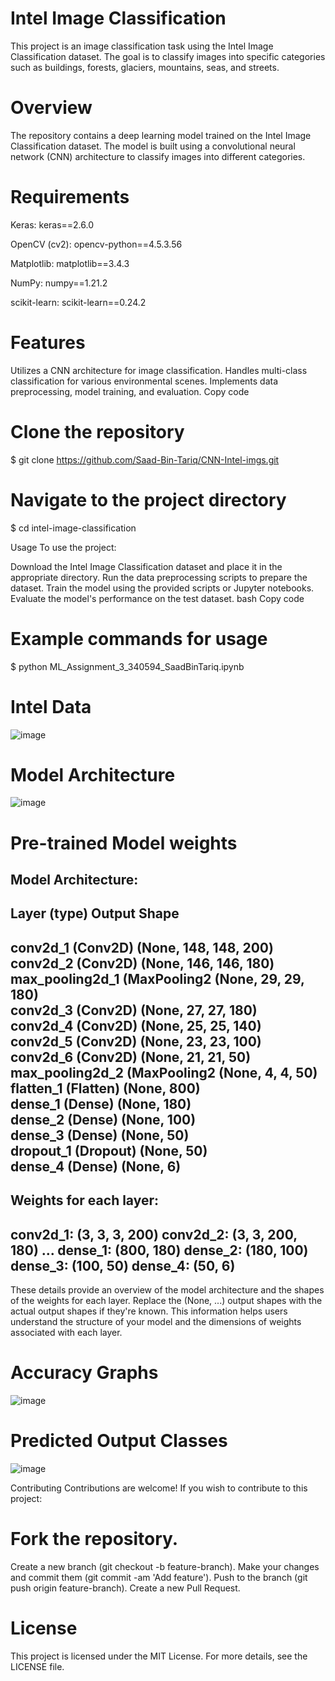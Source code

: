 # Intel Image Classification
This project is an image classification task using the Intel Image Classification dataset. The goal is to classify images into specific categories such as buildings, forests, glaciers, mountains, seas, and streets.

# Overview
The repository contains a deep learning model trained on the Intel Image Classification dataset. The model is built using a convolutional neural network (CNN) architecture to classify images into different categories.

# Requirements
Keras:
keras==2.6.0

OpenCV (cv2):
opencv-python==4.5.3.56

Matplotlib:
matplotlib==3.4.3

NumPy:
numpy==1.21.2

scikit-learn:
scikit-learn==0.24.2

# Features
Utilizes a CNN architecture for image classification.
Handles multi-class classification for various environmental scenes.
Implements data preprocessing, model training, and evaluation.
Copy code

# Clone the repository
$ git clone https://github.com/Saad-Bin-Tariq/CNN-Intel-imgs.git

# Navigate to the project directory
$ cd intel-image-classification


Usage
To use the project:

Download the Intel Image Classification dataset and place it in the appropriate directory.
Run the data preprocessing scripts to prepare the dataset.
Train the model using the provided scripts or Jupyter notebooks.
Evaluate the model's performance on the test dataset.
bash
Copy code
# Example commands for usage
$ python ML_Assignment_3_340594_SaadBinTariq.ipynb
# Intel Data 
![image](https://github.com/Saad-Bin-Tariq/CNN-Intel-imgs/assets/87191427/bde6a373-7160-451e-8c92-a74abb259e48)
# Model Architecture
![image](https://github.com/Saad-Bin-Tariq/CNN-Intel-imgs/assets/87191427/7e811b37-cd5e-424b-8f8e-4d3096aa85d1)
# Pre-trained Model weights 
Model Architecture:
----------------------------------------
Layer (type)                Output Shape  
----------------------------------------
conv2d_1 (Conv2D)           (None, 148, 148, 200) 
conv2d_2 (Conv2D)           (None, 146, 146, 180) 
max_pooling2d_1 (MaxPooling2 (None, 29, 29, 180)   
conv2d_3 (Conv2D)           (None, 27, 27, 180)   
conv2d_4 (Conv2D)           (None, 25, 25, 140)   
conv2d_5 (Conv2D)           (None, 23, 23, 100)   
conv2d_6 (Conv2D)           (None, 21, 21, 50)    
max_pooling2d_2 (MaxPooling2 (None, 4, 4, 50)      
flatten_1 (Flatten)          (None, 800)           
dense_1 (Dense)              (None, 180)           
dense_2 (Dense)              (None, 100)           
dense_3 (Dense)              (None, 50)            
dropout_1 (Dropout)          (None, 50)            
dense_4 (Dense)              (None, 6)             
----------------------------------------

Weights for each layer:
----------------------------------------
conv2d_1: (3, 3, 3, 200)
conv2d_2: (3, 3, 200, 180)
...
dense_1: (800, 180)
dense_2: (180, 100)
dense_3: (100, 50)
dense_4: (50, 6)
----------------------------------------


These details provide an overview of the model architecture and the shapes of the weights for each layer. Replace the (None, ...) output shapes with the actual output shapes if they're known. This information helps users understand the structure of your model and the dimensions of weights associated with each layer.
# Accuracy Graphs 
![image](https://github.com/Saad-Bin-Tariq/CNN-Intel-imgs/assets/87191427/2bd80b20-4def-4329-9ce7-22eed661feaf)
# Predicted Output Classes
![image](https://github.com/Saad-Bin-Tariq/CNN-Intel-imgs/assets/87191427/38dd1b01-fe6e-4fa4-947b-bce60b3fec28)

Contributing
Contributions are welcome! If you wish to contribute to this project:

# Fork the repository.
Create a new branch (git checkout -b feature-branch).
Make your changes and commit them (git commit -am 'Add feature').
Push to the branch (git push origin feature-branch).
Create a new Pull Request.
# License
This project is licensed under the MIT License. For more details, see the LICENSE file.
